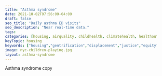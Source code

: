 ```yaml
---
title: "Asthma syndrome"
date: 2021-10-02T07:56:00-04:00
draft: false
seo_title: "Daily asthma ED visits"
seo_description: "Near real-time data."
tags: 
categories: [housing, airquality, childhealth, climatehealth, healthoutcomes, pests]
keyTopic: housing
keywords: ["housing","gentrification","displacement","justice","equity"]
image: nyc-children-playing.jpg
layout: asthma-syndrome
---
```


Asthma syndrome copy



